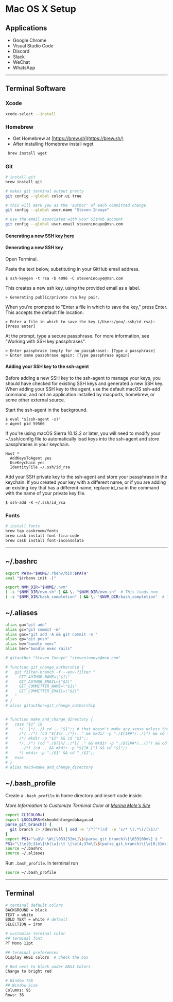 # Mac OS X Setup

## Applications

- Google Chrome
- Visual Studio Code
- Discord
- Slack
- WeChat
- WhatsApp

---

## Terminal Software

### Xcode

```bash
xcode-select --install
```

### Homebrew

- Get Homebrew at [https://brew.sh](https://brew.sh/)
- After installing Homebrew install wget

```bash
 brew install wget
```

### Git

```bash
# install git
brew install git

# makes git terminal output pretty
git config --global color.ui true

# this will mark you as the 'author' of each committed change
git config --global user.name "Steven Inouye"

# use the email associated with your GitHub account
git config --global user.email steveninouye@msn.com
```

#### Generating a new SSH key [here](https://help.github.com/en/articles/connecting-to-github-with-ssh)

#### Generating a new SSH key
Open Terminal.

Paste the text below, substituting in your GitHub email address.

```
$ ssh-keygen -t rsa -b 4096 -C steveninouye@msn.com
```

This creates a new ssh key, using the provided email as a label.

```
> Generating public/private rsa key pair.
```

When you're prompted to "Enter a file in which to save the key," press Enter. This accepts the default file location.

```
> Enter a file in which to save the key (/Users/you/.ssh/id_rsa): [Press enter]
```

At the prompt, type a secure passphrase. For more information, see "Working with SSH key passphrases".

```
> Enter passphrase (empty for no passphrase): [Type a passphrase]
> Enter same passphrase again: [Type passphrase again]
```

#### Adding your SSH key to the ssh-agent
Before adding a new SSH key to the ssh-agent to manage your keys, you should have checked for existing SSH keys and generated a new SSH key. When adding your SSH key to the agent, use the default macOS ssh-add command, and not an application installed by macports, homebrew, or some other external source.

Start the ssh-agent in the background.
```
$ eval "$(ssh-agent -s)"
> Agent pid 59566
```

If you're using macOS Sierra 10.12.2 or later, you will need to modify your ~/.ssh/config file to automatically load keys into the ssh-agent and store passphrases in your keychain.

```
Host *
  AddKeysToAgent yes
  UseKeychain yes
  IdentityFile ~/.ssh/id_rsa
```

Add your SSH private key to the ssh-agent and store your passphrase in the keychain. If you created your key with a different name, or if you are adding an existing key that has a different name, replace id_rsa in the command with the name of your private key file.

```
$ ssh-add -K ~/.ssh/id_rsa
```

### Fonts

```bash
# install fonts
brew tap caskroom/fonts
brew cask install font-fira-code
brew cask install font-inconsolata
```

---

## ~/.bashrc

```bash
export PATH="$HOME/.rbenv/bin:$PATH"
eval "$(rbenv init -)"

export NVM_DIR="$HOME/.nvm"
[ -s "$NVM_DIR/nvm.sh" ] && \. "$NVM_DIR/nvm.sh"  # This loads nvm
[ -s "$NVM_DIR/bash_completion" ] && \. "$NVM_DIR/bash_completion"  # This loads nvm bash_completion
```

## ~/.aliases

```bash
alias ga="git add"
alias gc="git commit -m"
alias gac="git add -A && git commit -m "
alias gp="git push"
alias be="bundle exec"
alias ber="bundle exec rails"

# gitauthor "Steven Inouye" "steveninouye@msn.com"

# function git_change_authorship {
#   git filter-branch -f --env-filter "
#     GIT_AUTHOR_NAME=\"$1\"
#     GIT_AUTHOR_EMAIL=\"$2\"
#     GIT_COMMITTER_NAME=\"$1\"
#     GIT_COMMITTER_EMAIL=\"$2\"
#   "
# }
# alias gitauthor=git_change_authorship


# function make_and_change_directory {
#   case "$1" in
#     */..|*/../) cd -- "$1";; # that doesn't make any sense unless the directory already exists
#     /*/../*) (cd "${1%/../*}/.." && mkdir -p "./${1##*/../}") && cd -- "$1";;
#     /*) mkdir -p "$1" && cd "$1";;
#     */../*) (cd "./${1%/../*}/.." && mkdir -p "./${1##*/../}") && cd "./$1";;
#     ../*) (cd .. && mkdir -p "${1#.}") && cd "$1";;
#     *) mkdir -p "./$1" && cd "./$1";;
#   esac
# }
# alias mkcd=make_and_change_directory
```

## ~/.bash_profile

Create a `.bash_profile` in home directory and insert code inside.

_More Information to Customize Terminal Color at [Marina Mele's Site](http://www.marinamele.com/2014/05/customize-colors-of-your-terminal-in-mac-os-x.html)_

```bash
export CLICOLOR=1
export LSCOLORS=Gxheahdhfxegedabagacad
parse_git_branch() {
  git branch 2> /dev/null | sed -e '/^[^*]/d' -e 's/* \(.*\)/(\1)/'
}
export PS1="\u@\h \W\[\033[32m\]\$(parse_git_branch)\[\033[00m\] $ "
PS1="\[\e[0;31m\]\h[\u]:\t \[\e[4;37m\]\$(parse_git_branch)\[\e[0;31m\] \W \[\e[0m\]"
source ~/.bashrc
source ~/.aliases
```

Run `.bash_profile`. In terminal run

```bash
source ~/.bash_profile
```

---

## Terminal

```bash
# terminal default colors
BACKGROUND = black
TEXT = white
BOLD TEXT = white # default
SELECTION = iron

# customize terminal color
## terminal font
PT Mono 12pt

## terminal preferences
Display ANSI colors  # check the box

# Red next to black under ANSI Colors
Change to bright red

# Window Tab
## Window Size
Columns: 95
Rows: 36
```
